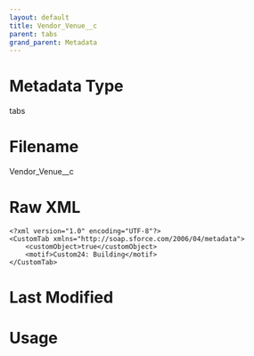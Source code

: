 ```yaml
---
layout: default
title: Vendor_Venue__c
parent: tabs
grand_parent: Metadata
---
```

# Metadata Type
tabs


# Filename 
Vendor_Venue__c


# Raw XML
```
<?xml version="1.0" encoding="UTF-8"?>
<CustomTab xmlns="http://soap.sforce.com/2006/04/metadata">
    <customObject>true</customObject>
    <motif>Custom24: Building</motif>
</CustomTab>
```


# Last Modified


# Usage
